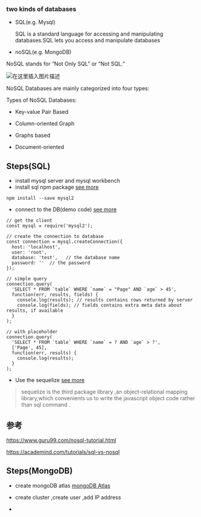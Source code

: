 ### two kinds of databases

- SQL(e.g. Mysql)
  
  SQL is a standard language for accessing and manipulating databases.SQL lets you access and manipulate databases
  
- noSQL(e.g. MongoDB)

NoSQL stands for “Not Only SQL” or “Not SQL.”

![在这里插入图片描述](https://img-blog.csdnimg.cn/3ee1708598854cadad3bbf25feeb0e5f.png?x-oss-process=image/watermark,type_d3F5LXplbmhlaQ,shadow_50,text_Q1NETiBAQWJ1ZHVsYV9f,size_20,color_FFFFFF,t_70,g_se,x_16)


NoSQL Databases are mainly categorized into four types:

Types of NoSQL Databases:

- Key-value Pair Based

- Column-oriented Graph
- Graphs based
- Document-oriented


## Steps(SQL)


- install mysql server and mysql workbench
- install sql npm package [see more](https://www.npmjs.com/package/mysql2)

````
npm install --save mysql2
````

- connect to the DB(demo code) [see more](https://www.npmjs.com/package/mysql2)

````
// get the client
const mysql = require('mysql2');

// create the connection to database
const connection = mysql.createConnection({
  host: 'localhost',
  user: 'root',
  database: 'test',   // the database name
  password: ''  // the password
});

// simple query
connection.query(
  'SELECT * FROM `table` WHERE `name` = "Page" AND `age` > 45',
  function(err, results, fields) {
    console.log(results); // results contains rows returned by server
    console.log(fields); // fields contains extra meta data about results, if available
  }
);

// with placeholder
connection.query(
  'SELECT * FROM `table` WHERE `name` = ? AND `age` > ?',
  ['Page', 45],
  function(err, results) {
    console.log(results);
  }
);
````

- Use the sequelize [see more](https://sequelize.org/master/)

> sequelize is the third package library ,an object-relational mapping library,which convenients us to write the javascript object code rather than sql command .


## 参考

https://www.guru99.com/nosql-tutorial.html

https://academind.com/tutorials/sql-vs-nosql


## Steps(MongoDB)


- create mongoDB atlas [mongoDB Atlas](https://www.mongodb.com/cloud/atlas/lp/try2?utm_source=google&utm_campaign=gs_footprint_row_search_core_brand_atlas_desktop&utm_term=mongodb&utm_medium=cpc_paid_search&utm_ad=e&utm_ad_campaign_id=12212624584&adgroup=115749713703&gclid=Cj0KCQiA_c-OBhDFARIsAIFg3ezZ5r7rycYS26_9H2-raqb5zj_kZy6ITb7_U-d-B-GjJuBtJ52oVQYaAqBlEALw_wcB)

- create cluster ,create user ,add IP address

- 